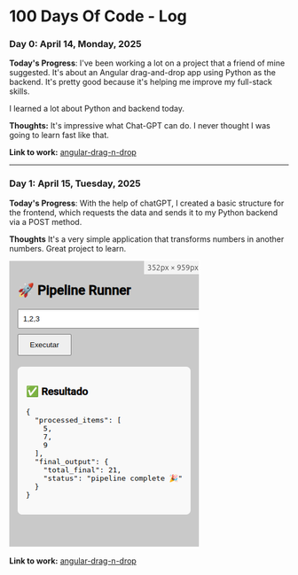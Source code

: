 # 100 Days Of Code - Log


### Day 0: April 14, Monday, 2025

**Today's Progress**: I've been working a lot on a project that a friend of mine suggested.
It's about an Angular drag-and-drop app using Python as the backend.
It's pretty good because it's helping me improve my full-stack skills.

I learned a lot about Python and backend today.

**Thoughts:** It's impressive what Chat-GPT can do. I never thought I was going to learn fast like that.

**Link to work:** [angular-drag-n-drop](https://github.com/ElandVarse/angular-drag-n-drop)

---

### Day 1: April 15, Tuesday, 2025

**Today's Progress**: With the help of chatGPT, I created a basic structure for the frontend, which requests the data and sends it to my Python backend via a POST method.

**Thoughts** It's a very simple application that transforms numbers in another numbers. Great project to learn.

![Mockup](/assets/pipeline-runner-01.png)

**Link to work:** [angular-drag-n-drop](https://github.com/ElandVarse/angular-drag-n-drop)

<!-- ### Day 0: February 30, 2016 (Example 1)
##### (delete me or comment me out)

**Today's Progress**: Fixed CSS, worked on canvas functionality for the app.

**Thoughts:** I really struggled with CSS, but, overall, I feel like I am slowly getting better at it. Canvas is still new for me, but I managed to figure out some basic functionality.

**Link to work:** [Calculator App](http://www.example.com)

### Day 1: June 27, Monday

**Today's Progress**: I've gone through many exercises on FreeCodeCamp.

**Thoughts** I've recently started coding, and it's a great feeling when I finally solve an algorithm challenge after a lot of attempts and hours spent.

**Link(s) to work**
1. [Find the Longest Word in a String](https://www.freecodecamp.com/challenges/find-the-longest-word-in-a-string)
2. [Title Case a Sentence](https://www.freecodecamp.com/challenges/title-case-a-sentence) -->
